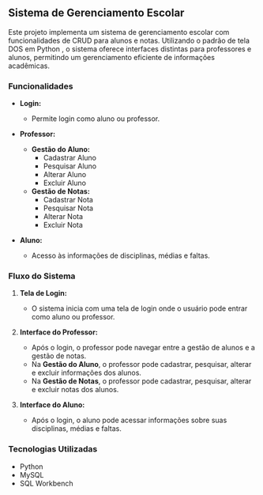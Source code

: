 

## Sistema de Gerenciamento Escolar

Este projeto implementa um sistema de gerenciamento escolar com funcionalidades de CRUD para alunos e notas. Utilizando o padrão de tela DOS em Python , o sistema oferece interfaces distintas para professores e alunos, permitindo um gerenciamento eficiente de informações acadêmicas.

### Funcionalidades
- **Login:**
  - Permite login como aluno ou professor.

- **Professor:**
  - **Gestão do Aluno:**
    - Cadastrar Aluno
    - Pesquisar Aluno
    - Alterar Aluno
    - Excluir Aluno
  - **Gestão de Notas:**
    - Cadastrar Nota
    - Pesquisar Nota
    - Alterar Nota
    - Excluir Nota

- **Aluno:**
  - Acesso às informações de disciplinas, médias e faltas.

### Fluxo do Sistema

1. **Tela de Login:**
    - O sistema inicia com uma tela de login onde o usuário pode entrar como aluno ou professor.

2. **Interface do Professor:**
    - Após o login, o professor pode navegar entre a gestão de alunos e a gestão de notas.
    - Na **Gestão do Aluno**, o professor pode cadastrar, pesquisar, alterar e excluir informações dos alunos.
    - Na **Gestão de Notas**, o professor pode cadastrar, pesquisar, alterar e excluir notas dos alunos.

3. **Interface do Aluno:**
    - Após o login, o aluno pode acessar informações sobre suas disciplinas, médias e faltas.

### Tecnologias Utilizadas
- Python 
-  MySQL 
- SQL Workbench

